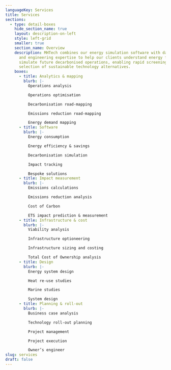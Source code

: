 ```yaml
---
languageKey: Services
title: Services
sections:
  - type: detail-boxes
    hide_section_name: true
    layout: description-on-left
    style: left-grid
    smaller: true
    section_name: Overview
    description: MHTech combines our energy simulation software with data analytics
      and engineering expertise to help our clients understand energy flows and
      simulate future decarbonised operations, enabling rapid screening &
      selection of sustainable technology alternatives.
    boxes:
      - title: Analytics & mapping
        blurb: |-
          Operations analysis

          Operations optimisation

          Decarbonisation road-mapping

          Emissions reduction road-mapping

          Energy demand mapping
      - title: Software
        blurb: |-
          Energy consumption

          Energy efficiency & savings

          Decarbonisation simulation

          Impact tracking

          Bespoke solutions
      - title: Impact measurement
        blurb: |-
          Emissions calculations

          Emissions reduction analysis

          Cost of Carbon

          ETS impact prediction & measurement
      - title: Infrastructure & cost
        blurb: |-
          Viability analysis

          Infrastructure optioneering

          Infrastructure sizing and costing

          Total Cost of Ownership analysis
      - title: Design
        blurb: |-
          Energy system design

          Heat re-use studies

          Marine studies

          System design
      - title: Planning & roll-out
        blurb: |-
          Business case analysis

          Technology roll-out planning

          Project management

          Project execution

          Owner’s engineer
slug: services
draft: false
---
```

